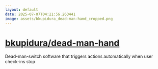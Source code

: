 ```yaml
---
layout: default
date: 2025-07-07T04:21:56.263441
image: assets/bkupidura_dead-man-hand_cropped.png
---
```


# [bkupidura/dead-man-hand](https://github.com/bkupidura/dead-man-hand)

Dead-man-switch software that triggers actions automatically when user check-ins stop
